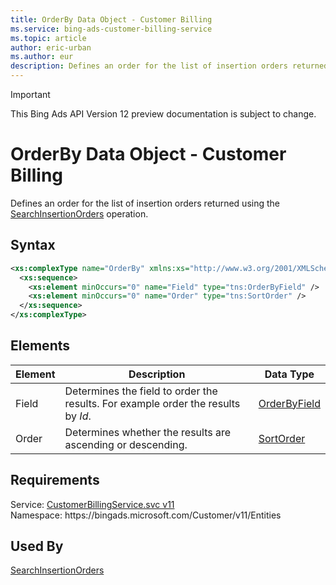 ```yaml
---
title: OrderBy Data Object - Customer Billing
ms.service: bing-ads-customer-billing-service
ms.topic: article
author: eric-urban
ms.author: eur
description: Defines an order for the list of insertion orders returned using the SearchInsertionOrders operation.
---
```

> [!IMPORTANT]
> This Bing Ads API Version 12 preview documentation is subject to change.

# OrderBy Data Object - Customer Billing
Defines an order for the list of insertion orders returned using the [SearchInsertionOrders](searchinsertionorders.md) operation.

## Syntax
```xml
<xs:complexType name="OrderBy" xmlns:xs="http://www.w3.org/2001/XMLSchema">
  <xs:sequence>
    <xs:element minOccurs="0" name="Field" type="tns:OrderByField" />
    <xs:element minOccurs="0" name="Order" type="tns:SortOrder" />
  </xs:sequence>
</xs:complexType>
```

## <a name="elements"></a>Elements

|Element|Description|Data Type|
|-----------|---------------|-------------|
|<a name="field"></a>Field|Determines the field to order the results. For example order the results by *Id*.|[OrderByField](orderbyfield.md)|
|<a name="order"></a>Order|Determines whether the results are ascending or descending.|[SortOrder](sortorder.md)|

## Requirements
Service: [CustomerBillingService.svc v11](https://clientcenter.api.bingads.microsoft.com/Api/Billing/v11/CustomerBillingService.svc)  
Namespace: https\://bingads.microsoft.com/Customer/v11/Entities  

## Used By
[SearchInsertionOrders](searchinsertionorders.md)  
